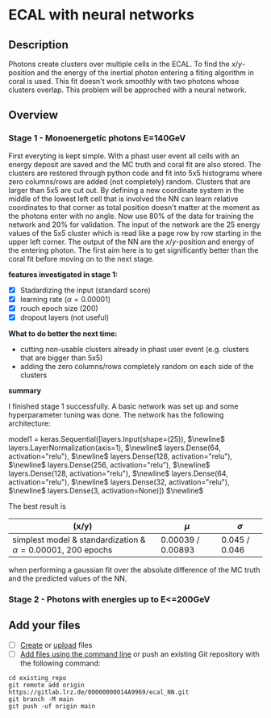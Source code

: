 # ECAL with neural networks



## Description

Photons create clusters over multiple cells in the ECAL. To find the $x/y$-position and the energy of the inertial photon entering a fiting algorithm in coral is used. This fit doesn't work smoothly with two photons whose clusters overlap. This problem will be approched with a neural network.

## Overview

### Stage 1 - Monoenergetic photons E=140GeV

First everyting is kept simple. With a phast user event all cells with an energy deposit are saved and the MC truth and coral fit are also stored. The clusters are restored through python code and fit into 5x5 histograms where zero columns/rows are added (not completely) random. Clusters that are larger than 5x5 are cut out. By defining a new coordinate system in the middle of the lowest left cell that is involved the NN can learn relative coordinates to that corner as total position doesn't matter at the moment as the photons enter with no angle. 
Now use 80% of the data for training the network and 20% for validation. The input of the network are the 25 energy values of the 5x5 cluster which is read like a page row by row starting in the upper left corner. The output of the NN are the $x/y$-position and energy of the entering photon.
The first aim here is to get significantly better than the coral fit before moving on to the next stage.

**features investigated in stage 1:**
- [x] Stadardizing the input (standard score) 
- [x] learning rate ($\alpha = 0.00001$)
- [x] rouch epoch size (200)
- [x] dropout layers (not useful)

**What to do better the next time:**
- cutting non-usable clusters already in phast user event (e.g. clusters that are bigger than 5x5)
- adding the zero columns/rows completely random on each side of the clusters

**summary**

I finished stage 1 successfully. A basic network was set up and some hyperparameter tuning was done.  The network has the following architecture:

model1 = keras.Sequential([layers.Input(shape=(25)), $\newline$
                         layers.LayerNormalization(axis=1), $\newline$
                         layers.Dense(64, activation="relu"), $\newline$
                         layers.Dense(128, activation="relu"), $\newline$
                         layers.Dense(256, activation="relu"), $\newline$
                         layers.Dense(128, activation="relu"), $\newline$
                         layers.Dense(64, activation="relu"), $\newline$
                         layers.Dense(32, activation="relu"), $\newline$
                         layers.Dense(3, activation=None)]) $\newline$


The best result is 

| (x/y) | $\mu$ | $\sigma$ |
| --- | --- | --- |
| simplest model & standardization & $\alpha=0.00001$, 200 epochs| 0.00039 / 0.00893  | 0.045 / 0.046 |

when performing a gaussian fit over the absolute difference of the MC truth and the predicted values of the NN.

### Stage 2 - Photons with energies up to E<=200GeV

## Add your files

- [ ] [Create](https://docs.gitlab.com/ee/user/project/repository/web_editor.html#create-a-file) or [upload](https://docs.gitlab.com/ee/user/project/repository/web_editor.html#upload-a-file) files
- [ ] [Add files using the command line](https://docs.gitlab.com/ee/gitlab-basics/add-file.html#add-a-file-using-the-command-line) or push an existing Git repository with the following command:

```
cd existing_repo
git remote add origin https://gitlab.lrz.de/00000000014A9969/ecal_NN.git
git branch -M main
git push -uf origin main
```

